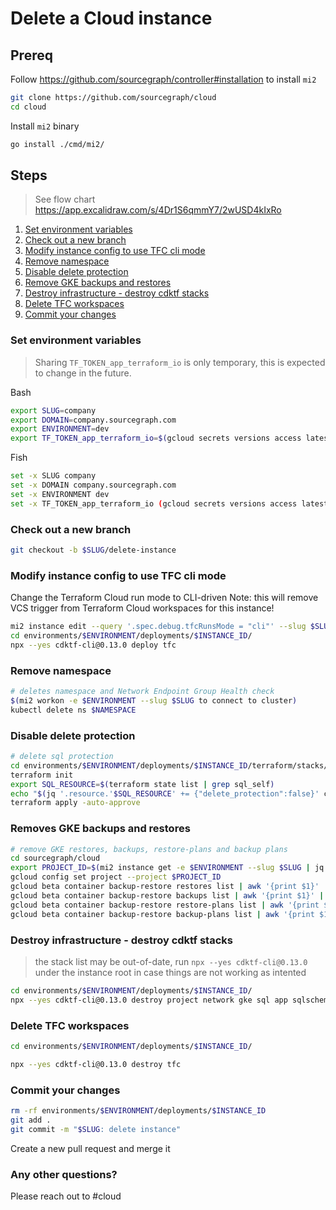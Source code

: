 # Delete a Cloud instance

## Prereq

Follow https://github.com/sourcegraph/controller#installation to install `mi2`

```sh
git clone https://github.com/sourcegraph/cloud
cd cloud
```

Install `mi2` binary

```sh
go install ./cmd/mi2/
```

## Steps

> See flow chart https://app.excalidraw.com/s/4Dr1S6qmmY7/2wUSD4kIxRo

1. [Set environment variables](#Set-environment-variables)
1. [Check out a new branch](#Check-out-a-new-branch)
1. [Modify instance config to use TFC cli mode](#modify-instance-config-to-use-tfc-cli-mode)
1. [Remove namespace](#remove-namespace)
1. [Disable delete protection](#disable-delete-protection)
1. [Remove GKE backups and restores](#removes-gke-backups-and-restores)
1. [Destroy infrastructure - destroy cdktf stacks](#destroy-infrastructure---destroy-cdktf-stacks)
1. [Delete TFC workspaces](#delete-tfc-workspaces)
1. [Commit your changes](#commit-your-changes)

### Set environment variables

> Sharing `TF_TOKEN_app_terraform_io` is only temporary, this is expected to change in the future.

Bash

```sh
export SLUG=company
export DOMAIN=company.sourcegraph.com
export ENVIRONMENT=dev
export TF_TOKEN_app_terraform_io=$(gcloud secrets versions access latest --project=sourcegraph-secrets --secret=TFC_TEAM_TOKEN)
```

Fish

```sh
set -x SLUG company
set -x DOMAIN company.sourcegraph.com
set -x ENVIRONMENT dev
set -x TF_TOKEN_app_terraform_io (gcloud secrets versions access latest --project=sourcegraph-secrets --secret=TFC_TEAM_TOKEN)
```

### Check out a new branch

```sh
git checkout -b $SLUG/delete-instance
```

### Modify instance config to use TFC cli mode

Change the Terraform Cloud run mode to CLI-driven
Note: this will remove VCS trigger from Terraform Cloud workspaces for this instance!

```sh
mi2 instance edit --query '.spec.debug.tfcRunsMode = "cli"' --slug $SLUG -e $ENVIRONMENT
cd environments/$ENVIRONMENT/deployments/$INSTANCE_ID/
npx --yes cdktf-cli@0.13.0 deploy tfc
```

### Remove namespace

```sh
# deletes namespace and Network Endpoint Group Health check
$(mi2 workon -e $ENVIRONMENT --slug $SLUG to connect to cluster)
kubectl delete ns $NAMESPACE
```

### Disable delete protection

```sh
# delete sql protection
cd environments/$ENVIRONMENT/deployments/$INSTANCE_ID/terraform/stacks/sql
terraform init
export SQL_RESOURCE=$(terraform state list | grep sql_self)
echo "$(jq '.resource.'$SQL_RESOURCE' += {"delete_protection":false}' cdk.tf.json)" > cdk.tf.json
terraform apply -auto-approve
```

### Removes GKE backups and restores

```sh
# remove GKE restores, backups, restore-plans and backup plans
cd sourcegraph/cloud
export PROJECT_ID=$(mi2 instance get -e $ENVIRONMENT --slug $SLUG | jq -r '.status.gcpProjectId')
gcloud config set project --project $PROJECT_ID
gcloud beta container backup-restore restores list | awk '{print $1}' | xargs gcloud beta container backup-restore restores delete
gcloud beta container backup-restore backups list | awk '{print $1}' | xargs gcloud beta container backup-restore backups delete
gcloud beta container backup-restore restore-plans list | awk '{print $1}' | xargs gcloud beta container backup-restore restore-plans delete --async
gcloud beta container backup-restore backup-plans list | awk '{print $1}' | xargs gcloud beta container backup-restore backup-plans delete --async
```

### Destroy infrastructure - destroy cdktf stacks

> the stack list may be out-of-date, run `npx --yes cdktf-cli@0.13.0` under the instance root in case things are not working as intented

```sh
cd environments/$ENVIRONMENT/deployments/$INSTANCE_ID/
npx --yes cdktf-cli@0.13.0 destroy project network gke sql app sqlschema waf security executors monitoring output --auto-approve --parallelism 8
```

### Delete TFC workspaces

```sh
cd environments/$ENVIRONMENT/deployments/$INSTANCE_ID/
```

```sh
npx --yes cdktf-cli@0.13.0 destroy tfc
```

### Commit your changes

```sh
rm -rf environments/$ENVIRONMENT/deployments/$INSTANCE_ID
git add .
git commit -m "$SLUG: delete instance"
```

Create a new pull request and merge it

### Any other questions?

Please reach out to #cloud
